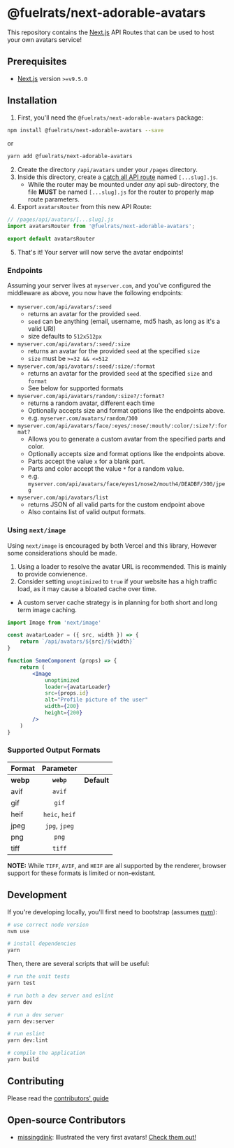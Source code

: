 # @fuelrats/next-adorable-avatars

This repository contains the [Next.js][] API Routes that can be used to host your own avatars service!

## Prerequisites

- [Next.js][] version `>=v9.5.0`


## Installation

1. First, you'll need the `@fuelrats/next-adorable-avatars` package:

```bash
npm install @fuelrats/next-adorable-avatars --save
```
or
```bash
yarn add @fuelrats/next-adorable-avatars
```

2. Create the directory `/api/avatars` under your `/pages` directory.
3. Inside this directory, create a [catch all API route][next-catch-all-api] named `[...slug].js`.
    * While the router may be mounted under _any_ api sub-directory, the file **MUST** be named `[...slug].js` for the router to properly map route parameters.
4. Export `avatarsRouter` from this new API Route:

```js
// /pages/api/avatars/[...slug].js
import avatarsRouter from '@fuelrats/next-adorable-avatars';

export default avatarsRouter
```

5. That's it! Your server will now serve the avatar endpoints!

### Endpoints
Assuming your server lives at `myserver.com`, and you've configured the middleware as above, you now have the following endpoints:

* `myserver.com/api/avatars/:seed`
    * returns an avatar for the provided `seed`.
    * `seed` can be anything (email, username, md5 hash, as long as it's a valid URI)
    * size defaults to `512x512px`
* `myserver.com/api/avatars/:seed/:size`
    * returns an avatar for the provided `seed` at the specified `size`
    * `size` must be `>=32 && <=512`
* `myserver.com/api/avatars/:seed/:size/:format`
    * returns an avatar for the provided `seed` at the specified `size` and `format`
    * See below for supported formats
* `myserver.com/api/avatars/random/:size?/:format?`
    * returns a random avatar, different each time
    * Optionally accepts size and format options like the endpoints above.
    * e.g. `myserver.com/avatars/random/300`
* `myserver.com/api/avatars/face/:eyes/:nose/:mouth/:color/:size?/:format?`
    * Allows you to generate a custom avatar from the specified parts and color.
    * Optionally accepts size and format options like the endpoints above.
    * Parts accept the value `x` for a blank part.
    * Parts and color accept the value `*` for a random value.
    * e.g. `myserver.com/api/avatars/face/eyes1/nose2/mouth4/DEADBF/300/jpeg`
* `myserver.com/api/avatars/list`
    * returns JSON of all valid parts for the custom endpoint above
    * Also contains list of valid output formats.


### Using `next/image`

Using `next/image` is encouraged by both Vercel and this library, However some considerations should be made.

1. Using a loader to resolve the avatar URL is recommended. This is mainly to provide convienence.
1. Consider setting `unoptimized` to `true` if your website has a high traffic load, as it may cause a bloated cache over time.
  * A custom server cache strategy is in planning for both short and long term image caching.

```jsx
import Image from 'next/image'

const avatarLoader = ({ src, width }) => {
    return `/api/avatars/${src}/${width}`
}

function SomeComponent (props) => {
    return (
        <Image
            unoptimized
            loader={avatarLoader}
            src={props.id}
            alt="Profile picture of the user"
            width={200}
            height={200}
        />
    )
}
```


### Supported Output Formats

| Format   | Parameter      |             |
|----------|:--------------:|:-----------:|
| **webp** | **`webp`**     | **Default** |
| avif     | `avif`         |             |
| gif      | `gif`          |             |
| heif     | `heic`, `heif` |             |
| jpeg     | `jpg`, `jpeg`  |             |
| png      | `png`          |             |
| tiff     | `tiff`         |             |

**NOTE:** While `TIFF`, `AVIF`, and `HEIF` are all supported by the renderer, browser support for these formats is limited or non-existant.

## Development
If you're developing locally, you'll first need to bootstrap (assumes [nvm](https://github.com/creationix/nvm)):

```bash
# use correct node version
nvm use

# install dependencies
yarn
```

Then, there are several scripts that will be useful:

```bash
# run the unit tests
yarn test

# run both a dev server and eslint
yarn dev

# run a dev server
yarn dev:server

# run eslint
yarn dev:lint

# compile the application
yarn build
```

## Contributing

Please read the [contributors' guide](CONTRIBUTING.md)

## Open-source Contributors

* [missingdink](https://twitter.com/missingdink): Illustrated the very first avatars! [Check them out!](http://api.adorable.io/avatar/hi_mom)





[Next.js]: https://nextjs.org
[next-catch-all-api]: https://nextjs.org/docs/api-routes/dynamic-api-routes#catch-all-api-routes
